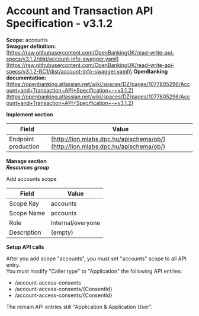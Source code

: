 # Account and Transaction API Specification - v3.1.2

**Scope:** accounts\
**Swagger definition:** [https://raw.githubusercontent.com/OpenBankingUK/read-write-api-specs/v3.1.2/dist/account-info-swagger.yaml](https://raw.githubusercontent.com/OpenBankingUK/read-write-api-specs/v3.1.2-RC1/dist/account-info-swagger.yaml)\
**OpenBanking documentation:** [https://openbanking.atlassian.net/wiki/spaces/DZ/pages/1077805296/Account+and+Transaction+API+Specification+-+v3.1.2](https://openbanking.atlassian.net/wiki/spaces/DZ/pages/1077805296/Account+and+Transaction+API+Specification+-+v3.1.2)

**Implement section**

| Field               | Value                                                                            |
| ------------------- | -------------------------------------------------------------------------------- |
| Endpoint production | [http://lion.mlabs.dpc.hu/apischema/ob/](http://lion.mlabs.dpc.hu/apischema/ob/) |

**Manage section**\
_**Resources group**_

Add accounts scope

| Field       | Value             |
| ----------- | ----------------- |
| Scope Key   | accounts          |
| Scope Name  | accounts          |
| Role        | Internal/everyone |
| Description | (empty)           |

**Setup API calls**

After you add scope "accounts", you must set "accounts" scope to all API entry.\
You must modify "Caller type" to "Application" the following API entries:

* /account-access-consents
* /account-access-consents/{ConsentId}
* /account-access-consents/{ConsentId}

The remain API entries still "Application & Application User".

